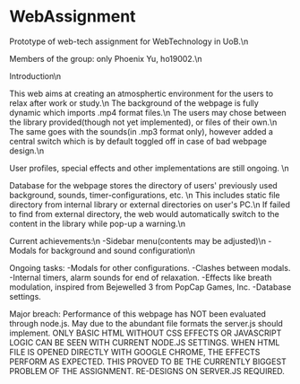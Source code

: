 # WebAssignment
Prototype of web-tech assignment for WebTechnology in UoB.\n

Members of the group: only Phoenix Yu, ho19002.\n

Introduction\n

This web aims at creating an atmosphertic environment for the users to relax after work or study.\n
The background of the webpage is fully dynamic which imports .mp4 format files.\n
The users may chose between the library provided(though not yet implemented), or files of their own.\n
The same goes with the sounds(in .mp3 format only), however added a central switch which is by default toggled off in case of bad webpage design.\n

User profiles, special effects and other implementations are still ongoing. \n

Database for the webpage stores the directory of users' previously used background, sounds, timer-configurations, etc. \n
This includes static file directory from internal library or external directories on user's PC.\n
If failed to find from external directory, the web would automatically switch to the content in the library while pop-up a warning.\n

Current achievements:\n
-Sidebar menu(contents may be adjusted)\n
-Modals for background and sound configuration\n

Ongoing tasks:
-Modals for other configurations.
-Clashes between modals.
-Internal timers, alarm sounds for end of relaxation.
-Effects like breath modulation, inspired from Bejewelled 3 from PopCap Games, Inc.
-Database settings.

Major breach:
Performance of this webpage has NOT been evaluated through node.js. May due to the abundant file formats the server.js should implement. 
ONLY BASIC HTML WITHOUT CSS EFFECTS OR JAVASCRIPT LOGIC CAN BE SEEN WITH CURRENT NODE.JS SETTINGS.
WHEN HTML FILE IS OPENED DIRECTLY WITH GOOGLE CHROME, THE EFFECTS PERFORM AS EXPECTED.
THIS PROVED TO BE THE CURRENTLY BIGGEST PROBLEM OF THE ASSIGNMENT.
RE-DESIGNS ON SERVER.JS REQUIRED.
